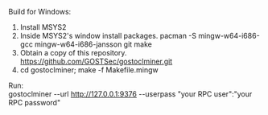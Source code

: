 Build for Windows:  
1. Install MSYS2
2. Inside MSYS2's window install packages.  pacman -S mingw-w64-i686-gcc mingw-w64-i686-jansson git make  
3. Obtain a copy of this repository. https://github.com/GOSTSec/gostoclminer.git  
4. cd gostoclminer; make -f Makefile.mingw  

Run:  
gostoclminer --url http://127.0.0.1:9376 --userpass "your RPC user":"your RPC password"  
